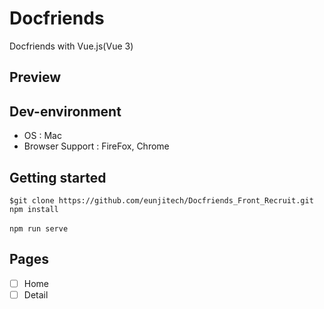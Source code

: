 # Docfriends

Docfriends with Vue.js(Vue 3)

## Preview

## Dev-environment

- OS : Mac
- Browser Support : FireFox, Chrome

## Getting started

`$git clone https://github.com/eunjitech/Docfriends_Front_Recruit.git` <br>
`npm install`<br><br>
`npm run serve`

## Pages

- [ ] Home
- [ ] Detail
